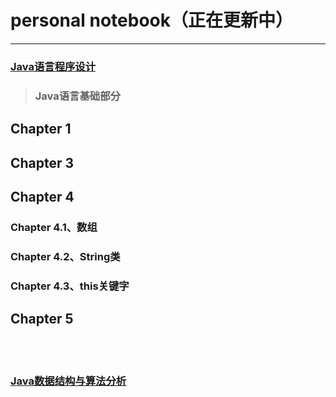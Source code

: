 # personal notebook（正在更新中）
---

### [Java语言程序设计](https://github.com/gzxn/notebook/tree/main/JavaNote)


> ### Java语言基础部分
## Chapter 1

## Chapter 3

## Chapter 4
### Chapter 4.1、数组
### Chapter 4.2、String类
### Chapter 4.3、this关键字

## Chapter 5

<br>
<br>

### [Java数据结构与算法分析](https://github.com/gzxn/notebook/tree/main/JavaNotehttps://github.com/gzxn/notebook/tree/main/JavaDataStructureNote)